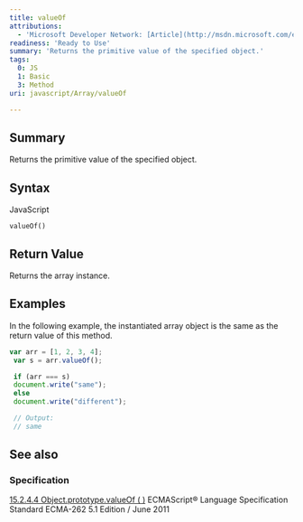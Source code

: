 ```yaml
---
title: valueOf
attributions:
  - 'Microsoft Developer Network: [Article](http://msdn.microsoft.com/en-us/library/ie/jj155290(v=vs.94).aspx)'
readiness: 'Ready to Use'
summary: 'Returns the primitive value of the specified object.'
tags:
  0: JS
  1: Basic
  3: Method
uri: javascript/Array/valueOf

---
```

## <span>Summary</span>

Returns the primitive value of the specified object.

## <span>Syntax</span>

<span class="language">JavaScript</span>

    valueOf()

## <span>Return Value</span>

Returns the array instance.

## <span>Examples</span>

In the following example, the instantiated array object is the same as the return value of this method.

``` js
var arr = [1, 2, 3, 4];
 var s = arr.valueOf();

 if (arr === s)
 document.write("same");
 else
 document.write("different");

 // Output:
 // same
```

## <span>See also</span>

### <span>Specification</span>

[15.2.4.4 Object.prototype.valueOf ( )](http://www.ecma-international.org/ecma-262/5.1/#sec-15.2.4.4) ECMAScript® Language Specification Standard ECMA-262 5.1 Edition / June 2011

